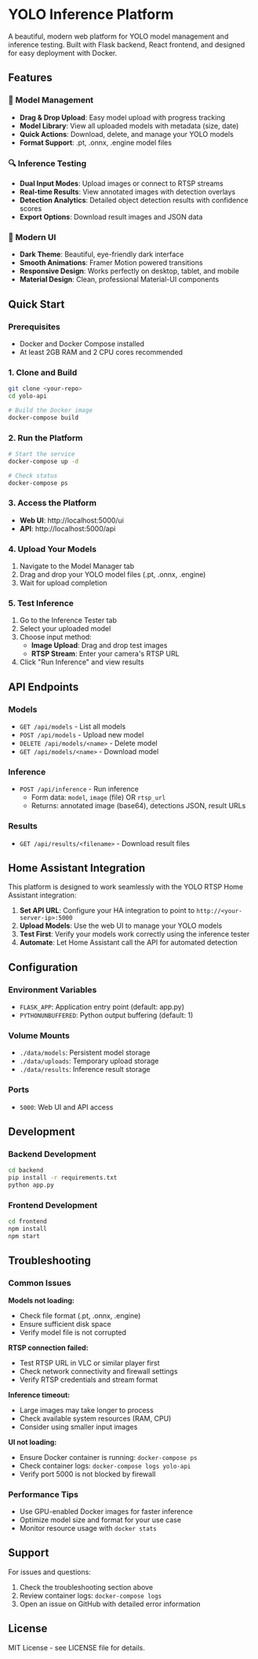 # YOLO Inference Platform

A beautiful, modern web platform for YOLO model management and inference testing. Built with Flask backend, React frontend, and designed for easy deployment with Docker.

## Features

### 🎯 Model Management
- **Drag & Drop Upload**: Easy model upload with progress tracking
- **Model Library**: View all uploaded models with metadata (size, date)
- **Quick Actions**: Download, delete, and manage your YOLO models
- **Format Support**: .pt, .onnx, .engine model files

### 🔍 Inference Testing
- **Dual Input Modes**: Upload images or connect to RTSP streams
- **Real-time Results**: View annotated images with detection overlays
- **Detection Analytics**: Detailed object detection results with confidence scores
- **Export Options**: Download result images and JSON data

### 🎨 Modern UI
- **Dark Theme**: Beautiful, eye-friendly dark interface
- **Smooth Animations**: Framer Motion powered transitions
- **Responsive Design**: Works perfectly on desktop, tablet, and mobile
- **Material Design**: Clean, professional Material-UI components

## Quick Start

### Prerequisites
- Docker and Docker Compose installed
- At least 2GB RAM and 2 CPU cores recommended

### 1. Clone and Build
```bash
git clone <your-repo>
cd yolo-api

# Build the Docker image
docker-compose build
```

### 2. Run the Platform
```bash
# Start the service
docker-compose up -d

# Check status
docker-compose ps
```

### 3. Access the Platform
- **Web UI**: http://localhost:5000/ui
- **API**: http://localhost:5000/api

### 4. Upload Your Models
1. Navigate to the Model Manager tab
2. Drag and drop your YOLO model files (.pt, .onnx, .engine)
3. Wait for upload completion

### 5. Test Inference
1. Go to the Inference Tester tab
2. Select your uploaded model
3. Choose input method:
   - **Image Upload**: Drag and drop test images
   - **RTSP Stream**: Enter your camera's RTSP URL
4. Click "Run Inference" and view results

## API Endpoints

### Models
- `GET /api/models` - List all models
- `POST /api/models` - Upload new model
- `DELETE /api/models/<name>` - Delete model
- `GET /api/models/<name>` - Download model

### Inference
- `POST /api/inference` - Run inference
  - Form data: `model`, `image` (file) OR `rtsp_url`
  - Returns: annotated image (base64), detections JSON, result URLs

### Results
- `GET /api/results/<filename>` - Download result files

## Home Assistant Integration

This platform is designed to work seamlessly with the YOLO RTSP Home Assistant integration:

1. **Set API URL**: Configure your HA integration to point to `http://<your-server-ip>:5000`
2. **Upload Models**: Use the web UI to manage your YOLO models
3. **Test First**: Verify your models work correctly using the inference tester
4. **Automate**: Let Home Assistant call the API for automated detection

## Configuration

### Environment Variables
- `FLASK_APP`: Application entry point (default: app.py)
- `PYTHONUNBUFFERED`: Python output buffering (default: 1)

### Volume Mounts
- `./data/models`: Persistent model storage
- `./data/uploads`: Temporary upload storage  
- `./data/results`: Inference result storage

### Ports
- `5000`: Web UI and API access

## Development

### Backend Development
```bash
cd backend
pip install -r requirements.txt
python app.py
```

### Frontend Development
```bash
cd frontend
npm install
npm start
```

## Troubleshooting

### Common Issues

**Models not loading:**
- Check file format (.pt, .onnx, .engine)
- Ensure sufficient disk space
- Verify model file is not corrupted

**RTSP connection failed:**
- Test RTSP URL in VLC or similar player first
- Check network connectivity and firewall settings
- Verify RTSP credentials and stream format

**Inference timeout:**
- Large images may take longer to process
- Check available system resources (RAM, CPU)
- Consider using smaller input images

**UI not loading:**
- Ensure Docker container is running: `docker-compose ps`
- Check container logs: `docker-compose logs yolo-api`
- Verify port 5000 is not blocked by firewall

### Performance Tips
- Use GPU-enabled Docker images for faster inference
- Optimize model size and format for your use case
- Monitor resource usage with `docker stats`

## Support

For issues and questions:
1. Check the troubleshooting section above
2. Review container logs: `docker-compose logs`
3. Open an issue on GitHub with detailed error information

## License

MIT License - see LICENSE file for details.
